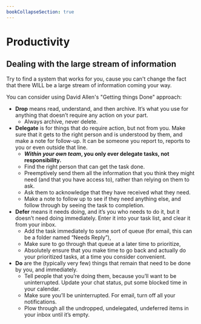 ```yaml
---
bookCollapseSection: true
---
```

# Productivity 

## Dealing with the large stream of information

Try to find a system that works for you, cause you can't change the fact that there WILL be a large stream of information coming your way.

You can consider using David Allen's "Getting things Done" approach:

* **Drop** means read, understand, and then archive. It’s what you use for anything that doesn’t require any action on your part.
   * Always archive, never delete.
* **Delegate** is for things that do require action, but not from you. Make sure that it gets to the right person and is understood by them, and make a note for follow-up. It can be someone you report to, reports to you or even outside that line.
   * ***Within your own team*, you only ever delegate tasks, not responsibility.**
   * Find the right person that can get the task done.
   * Preemptively send them all the information that you think they might need (and that you have access to), rather than relying on them to ask.
   * Ask them to acknowledge that they have received what they need.
   * Make a note to follow up to see if they need anything else, and follow through by seeing the task to completion.
* **Defer** means it needs doing, and it’s you who needs to do it, but it doesn’t need doing immediately. Enter it into your task list, and clear it from your inbox.
   * Add the task immediately to some sort of queue (for email, this can be a folder named “Needs Reply”),
   * Make sure to go through that queue at a later time to prioritize,
   * Absolutely ensure that you make time to go back and actually do your prioritized tasks, at a time you consider convenient.
* **Do** are the (typically very few) things that remain that need to be done by you, and immediately.
   * Tell people that you’re doing them, because you’ll want to be uninterrupted. Update your chat status, put some blocked time in your calendar.
   * Make sure you’ll be uninterrupted. For email, turn off all your notifications.
   * Plow through all the undropped, undelegated, undeferred items in your inbox until it’s empty.
